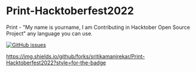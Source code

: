# Print-Hacktoberfest2022
Print - "My name is yourname, I am Contributing in Hacktober Open Source Project" any language you can use. 

[![GitHub issues](https://img.shields.io/github/issues/sritikamanjrekar/Print-Hacktoberfest2022?style=for-the-badge)](https://github.com/sritikamanjrekar/Print-Hacktoberfest2022/issues)

https://img.shields.io/github/forks/sritikamanjrekar/Print-Hacktoberfest2022?style=for-the-badge
